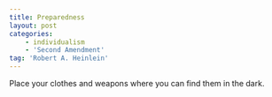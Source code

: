 ```yaml
---
title: Preparedness
layout: post
categories:
    - individualism
    - 'Second Amendment'
tag: 'Robert A. Heinlein'
---
```


Place your clothes and weapons where you can find them in the dark.
